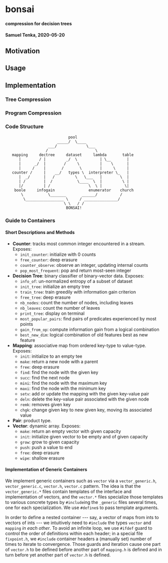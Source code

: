 # bonsai
#### compression for decision trees
#### Samuel Tenka, 2020-05-20

## Motivation

## Usage

## Implementation 

### Tree Compression

### Program Compression 

### Code Structure  

                                pool                                            
                           _____/  \____                                        
                       ___/             \___                                    
                      /                     \                                   
       mapping     dectree     dataset     lambda       table                    
          |        / |         _/  \          | \__       |                     
          |      _/  |        /     \         |    \      |                     
          |     /    |       /       \        |     \     |                     
       counter /     |    __/   types \  interpreter \_   |                         
          |  _/      |   /         \   \___   |        \  |                     
          | /        |  /           \____  \  |         \ |                     
          |/         | /                 \  \ |          \|                     
        boole     infogain               enumerator    church                   
           \           \_______       ______/          /                        
            \_________________ \     / _______________/     
                              \ \   / /                                            
                               BONSAI!                                            

### Guide to Containers

#### Short Descriptions and Methods

* **Counter**: tracks most common integer encountered in a stream.  Exposes:
   * `init_counter`: initialize with 0 counts 
   * `free_counter`: deep erasure 
   * `counter_observe`: observe an integer, updating internal counts 
   * `pop_most_frequent`: pop and return most-seen integer 
* **Decision Tree**: binary classifier of binary-vector data.  Exposes: 
   * `info_of`: un-normalized entropy of a subset of dataset 
   * `init_tree`: initialize an empty tree 
   * `train_tree`: train greedily with information gain criterion 
   * `free_tree`: deep erasure
   * `nb_nodes`: count the number of nodes, including leaves 
   * `nb_leaves`: count the number of leaves
   * `print_tree`: display on terminal
   * `most_popular_pairs`: find pairs of predicates experienced by most points
   * `gain_from_op`: compute information gain from a logical combination 
   * `best_new_dim`: logical combination of old features best as new feature
* **Mapping**: associative map from ordered key-type to value-type.  Exposes:
    * `init`: initialize to an empty tee  
    * `make`: return a new node with a parent 
    * `free`: deep erasure
    * `find`: find the node with the given key 
    * `succ`: find the next node 
    * `mini`: find the node with the maximum key
    * `maxi`: find the node with the minimum key
    * `setv`: add or update the mapping with the given key-value pair 
    * `deln`: delete the key-value pair associated with the given node
    * `remk`: removes given key 
    * `chgk`: change given key to new given key, moving its associated value 
* **Pair**: product type.
* **Vector**: dynamic array.  Exposes:
    * `make`: return an empty vector with given capacity 
    * `init`: initialize given vector to be empty and of given capacity 
    * `grow`: grow to given capacity 
    * `push`: push a value to end 
    * `free`: deep erasure 
    * `wipe`: shallow erasure

#### Implementation of Generic Containers 

We implement generic containers such as `vector` via a `vector_generic.h`,
`vector_generic.c`, `vector.h`, `vector.c` pattern.  The idea is that the
`vector_generic.*` files contain templates of the interface and implementation
of vectors, and the `vector.*` files specialize those templates to various
concrete types by `#include`ing the `_generic` files several times, one for
each specialization.  We use `#define`s to pass template arguments.

In order to define a nested container --- say, a vector of maps from ints to
vectors of ints --- we intuitively need to `#include` the types `vector` and
`mapping` *in each other*.  To avoid an infinite loop, we use `#ifdef` guard to
control the order of definitions within each header; in a special file
`fixpoint.h`, we `#include` container headers a (manually set) number of times
to iterate to convergence.  Those guards and iteration cause one part of
`vector.h` to be defined before another part of `mapping.h` is defined and in
turn before yet another part of `vector.h` is defined.
